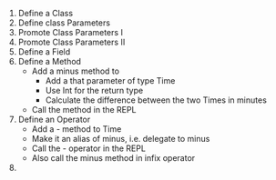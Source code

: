 1. Define a Class
2. Define class Parameters
3. Promote Class Parameters I
4. Promote Class Parameters II
5. Define a Field
6. Define a Method
   - Add a minus method to 
      - Add a that parameter of type Time
      - Use Int for the return type
      - Calculate the difference between the two Times in minutes
   - Call the method in the REPL
7. Define an Operator
    - Add a - method to Time
    - Make it an alias of minus, i.e. delegate to minus
    - Call the - operator in the REPL
    - Also call the minus method in infix operator
8. 